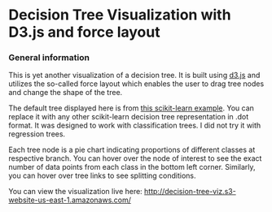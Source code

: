 # Decision Tree Visualization with D3.js and force layout

### General information
This is yet another visualization of a decision tree. It is built using [d3.js](https://d3js.org) and utilizes the so-called force layout which enables the user to drag tree nodes and change the shape of the tree.


The default tree displayed here is from [this scikit-learn example](https://scikit-learn.org/stable/modules/generated/sklearn.tree.export_graphviz.html). You can replace it with any other scikit-learn decision tree representation in .dot format. It was designed to work with classification trees. I did not try it with regression trees.

Each tree node is a pie chart indicating proportions of different classes at respective branch. You can hover over the node of interest to see the exact number of data points from each class in the bottom left corner. Similarly, you can hover over tree links to see splitting conditions.

You can view the visualization live here: http://decision-tree-viz.s3-website-us-east-1.amazonaws.com/